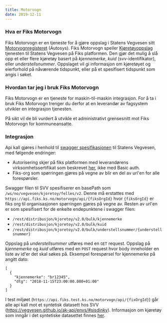 ```yaml
---
title: Motorvogn
date: 2019-12-11
---
```


### Hva er Fiks Motorvogn
Fiks Motorvogn er en tjeneste for å gjøre oppslag i Statens Vegvesen sitt [Motorvognregisteret](https://vegvesen.github.io/ak-api/) (Autosys). Fiks Motorvogn speiler [Kjøretøyoppslag](https://vegvesen.github.io/ak-api/api/#kjoretoyoppslag) tjenesten til Statens Vegvesen på Fiks platformen. Den gjør det mulig å slå opp et eller flere kjøretøy basert på *kjennemerke*, *kuid* (svv-identifikator), eller *understellsnummer*. Oppslaget vil gi informasjon om kjøretøyet og eierforhold på nåværende tidspunkt, eller på et spesifisert tidspunkt som angis i søket.  

### Hvordan tar jeg i bruk Fiks Motorvogn

Fiks Motorvogn er en tjeneste for maskin-til-maskin integrasjon. For å ta i bruk Fiks Motorvogn trenger du derfor at en leverandør av fagsystem utvikler en integrasjon tjenesten.

På sikt vil de bli vurdert å utvikle et administrativt grensesnitt mot Fiks Motorvogn for kommuneansatte.
 
### Integrasjon
 
Api kall gjøres i henhold til [swagger spesifikasjonen](https://vegvesen.github.io/ak-api/api/#kjoretoyoppslag) til Statens Vegvesen, med følgende endringer:
  
  * Autorisering skjer på fiks platformen med leverandørens virksomhetssertifikat som beskrevet [her](https://ks-no.github.io/fiks-platform/integrasjoner/#integrasjon), ikke med Basic auth.
  * Fiks-org som spørringen gjøres på vegne av blir en del av url'en for alle forespørsler.
  
Swagger filen til SVV spesifiserer en basePath som `/ws/no/vegvesen/kjoretoy/felles/v2`. Denne må erstattes med `https://api.fiks.ks.no/motorvogn/api/{fiksOrgId}` hvor `{fiksOrgId}` er fiks org til organisasjonen spørringen gjøres på vegne av. Resten av url'en er som spesifisert for de enkelte endepunktene i swagger filen:
  
  * `/rest/distribusjon/kjoretoy/v2.0/bulk/kjennemerke`
  * `/rest/distribusjon/kjoretoy/v2.0/bulk/kuid`
  * `/rest/distribusjon/kjoretoy/v2.0/bulk/understellsnummer/{understellsnummer}`

Oppslag på *understellsummer* utføres med en `GET` request. Oppslag på *kjennemerke* og *kuid* utføres med en `POST` request hvor body inneholder en liste av id'er det skal søkes på. Eksempel forespørsel for kjennemerke på angitt dato:
```
[
  { 
    "kjennemerke": "br12345",
    "dtg": "2018-11-15T23:00:00.000+01:00"
  }
]
```

I test miljøet (`https://api.fiks.test.ks.no/motorvogn/api/{fixOrgId}`) går alle api kall mot et syntetisk datasett hos SVV (https://vegvesen.github.io/ak-api/envs/#sisdinky). Informasjon om kjøretøy som inngår i det syntetiske datasettet finnes [her](https://vegvesen.github.io/ak-api/filer/testdata-sisdinky.xlsx).

